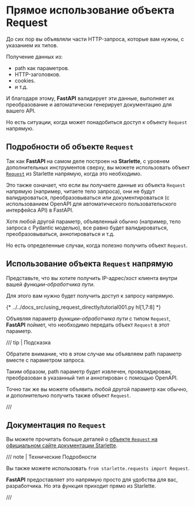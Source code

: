 # Прямое использование объекта Request

До сих пор вы объявляли части HTTP-запроса, которые вам нужны, с указанием их типов.

Получение данных из:

* path как параметров.
* HTTP-заголовков.
* cookies.
* и т.д.

И благодаря этому, **FastAPI** валидирует эти данные, выполняет их преобразование и автоматически генерирует документацию для вашего API.

Но есть ситуации, когда может понадобиться доступ к объекту `Request` напрямую.

## Подробности об объекте `Request`

Так как **FastAPI** на самом деле построен на **Starlette**, с уровнем дополнительных инструментов сверху, вы можете использовать объект <a href="https://www.starlette.io/requests/" class="external-link" target="_blank">`Request`</a> из Starlette напрямую, когда это необходимо.

Это также означает, что если вы получаете данные из объекта `Request` напрямую (например, читаете тело запроса), они не будут валидироваться, преобразовываться или документироваться (с использованием OpenAPI для автоматического пользовательского интерфейса API) в FastAPI.

Хотя любой другой параметр, объявленный обычно (например, тело запроса с Pydantic моделью), все равно будет валидироваться, преобразовываться, аннотироваться и т.д.

Но есть определенные случаи, когда полезно получить объект `Request`.

## Использование объекта `Request` напрямую

Представьте, что вы хотите получить IP-адрес/хост клиента внутри вашей *функции-обработчика пути*.

Для этого вам нужно будет получить доступ к запросу напрямую.

{* ../../docs_src/using_request_directly/tutorial001.py hl[1,7:8] *}

Объявляя параметр *функции-обработчика пути* с типом `Request`, **FastAPI** поймет, что необходимо передать объект `Request` в этот параметр.

/// tip | Подсказка

Обратите внимание, что в этом случае мы объявляем path параметр вместе с параметром запроса.

Таким образом, path параметр будет извлечен, провалидирован, преобразован в указанный тип и аннотирован с помощью OpenAPI.

Точно так же вы можете объявить любой другой параметр как обычно, и дополнительно получить также объект `Request`.

///

## Документация по `Request`

Вы можете прочитать больше деталей о <a href="https://www.starlette.io/requests/" class="external-link" target="_blank">объекте `Request` на официальном сайте документации Starlette</a>.

/// note | Технические Подробности

Вы также можете использовать `from starlette.requests import Request`.

**FastAPI** предоставляет это напрямую просто для удобства для вас, разработчика. Но эта функция приходит прямо из Starlette.

///
